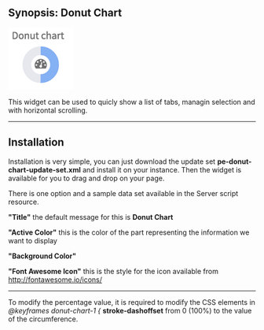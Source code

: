 ## Synopsis: Donut Chart

![alt text](../../images/pe-donut-chart.png "Donut Chart")

This widget can be used to quicly show a list of tabs, managin selection and with horizontal scrolling.

***

## Installation

Installation is very simple, you can just download the update set **pe-donut-chart-update-set.xml** and install it on your instance. Then the widget is available for you to drag and drop on your page.

There is one option and a sample data set available in the Server script resource.

**"Title"** the default message for this is **Donut Chart**

**"Active Color"** this is the color of the part representing the information we want to display

**"Background Color"**

**"Font Awesome Icon"** this is the style for the icon available from http://fontawesome.io/icons/

***

To modify the percentage value, it is required to modify the CSS elements in *@keyframes donut-chart-1 {* **stroke-dashoffset** from 0 (100%) to the value of the circumference.


